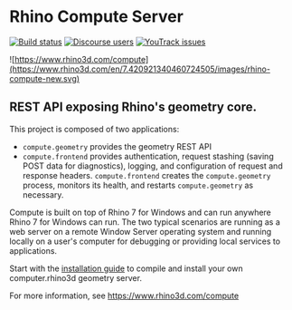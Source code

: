 # Rhino Compute Server

[![Build status](https://ci.appveyor.com/api/projects/status/unmnwi57we5nvnfi/branch/master?svg=true)](https://ci.appveyor.com/project/mcneel/compute-rhino3d/branch/master)
[![Discourse users](https://img.shields.io/discourse/https/discourse.mcneel.com/users.svg)](https://discourse.mcneel.com/c/serengeti/compute-rhino3d)
[![YouTrack issues](https://img.shields.io/badge/youtrack-COMPUTE-blue.svg)](https://mcneel.myjetbrains.com/youtrack/issues?q=project:%20Compute)

![https://www.rhino3d.com/compute](https://www.rhino3d.com/en/7.420921340460724505/images/rhino-compute-new.svg)

## REST API exposing Rhino's geometry core.

This project is composed of two applications:
- `compute.geometry` provides the geometry REST API
- `compute.frontend` provides authentication, request stashing (saving POST data for diagnostics), logging, and configuration of request and response headers. `compute.frontend` creates the `compute.geometry` process, monitors its health, and restarts `compute.geometry` as necessary.

Compute is built on top of Rhino 7 for Windows and can run anywhere Rhino 7 for Windows can run. The two typical scenarios are running as a web server on a remote Window Server operating system and running locally on a user's computer for debugging or providing local services to applications.

Start with the [installation guide](docs/installation.md) to compile and install your own computer.rhino3d geometry server.

For more information, see https://www.rhino3d.com/compute
